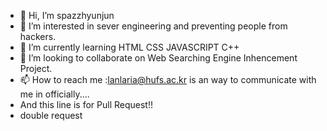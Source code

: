 - 👋 Hi, I’m spazzhyunjun
- 👀 I’m interested in sever engineering and preventing people from hackers. 
- 🌱 I’m currently learning HTML CSS JAVASCRIPT C++
- 💞️ I’m looking to collaborate on Web Searching Engine Inhencement Project.
- 📫 How to reach me :lanlaria@hufs.ac.kr is an way to communicate with me in officially....
- And this line is for Pull Request!!
- double request

<!---
SpazHyunJun/SpazHyunJun is a ✨ special ✨ repository because its `README.md` (this file) appears on your GitHub profile.
You can click the Preview link to take a look at your changes.
--->
